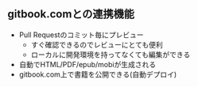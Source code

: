 ## gitbook.comとの連携機能

-   Pull Requestのコミット毎にプレビュー
    -   すぐ確認できるのでレビューにとても便利
    -   ローカルに開発環境を持ってなくても編集ができる
-   自動でHTML/PDF/epub/mobiが生成される
-   gitbook.com上で書籍を公開できる(自動デプロイ)
